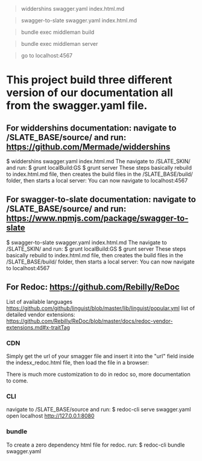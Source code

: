 > widdershins swagger.yaml index.html.md

> swagger-to-slate swagger.yaml index.html.md

> bundle exec middleman build

> bundle exec middleman server

> go to localhost:4567  

# This project build three different version of our documentation all from the swagger.yaml file.

## For widdershins documentation: navigate to /SLATE_BASE/source/ and run: https://github.com/Mermade/widdershins
$ widdershins swagger.yaml index.html.md
The navigate to /SLATE_SKIN/ and run:
$ grunt localBuild:GS
$ grunt server
These steps basically rebuild to index.html.md file, then creates the build files in the /SLATE_BASE/build/ folder, then starts a local server:
You can now navigate to localhost:4567

## For swagger-to-slate documentation: navigate to /SLATE_BASE/source/ and run: https://www.npmjs.com/package/swagger-to-slate
$ swagger-to-slate swagger.yaml index.html.md
The navigate to /SLATE_SKIN/ and run:
$ grunt localBuild:GS
$ grunt server
These steps basically rebuild to index.html.md file, then creates the build files in the /SLATE_BASE/build/ folder, then starts a local server:
You can now navigate to localhost:4567

## For Redoc: https://github.com/Rebilly/ReDoc

List of available languages https://github.com/github/linguist/blob/master/lib/linguist/popular.yml
list of detailed vendor extensions: https://github.com/Rebilly/ReDoc/blob/master/docs/redoc-vendor-extensions.md#x-traitTag

### CDN
Simply get the url of your smagger file and insert it into the "url" field inside the indesx_redoc.html file, then load the file in a browser:

There is much more customization to do in redoc so, more documentation to come.

### CLI

navigate to /SLATE_BASE/source and run: 
$ redoc-cli serve swagger.yaml
open localhost http://127.0.0.1:8080

### bundle

To create a zero dependency html file for redoc. run:
$ redoc-cli bundle swagger.yaml 


